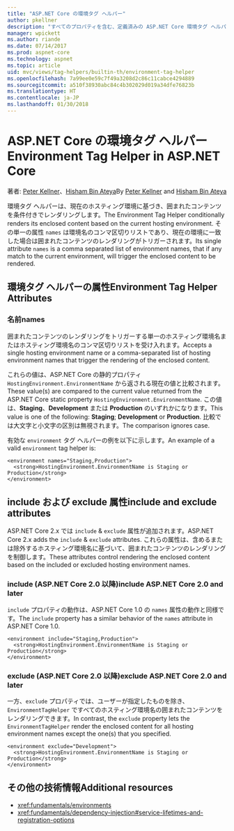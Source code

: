 ```yaml
---
title: "ASP.NET Core の環境タグ ヘルパー"
author: pkellner
description: "すべてのプロパティを含む、定義済みの ASP.NET Core 環境タグ ヘルパー"
manager: wpickett
ms.author: riande
ms.date: 07/14/2017
ms.prod: aspnet-core
ms.technology: aspnet
ms.topic: article
uid: mvc/views/tag-helpers/builtin-th/environment-tag-helper
ms.openlocfilehash: 7a99ee0e59c7f49a3208d2c86c11cabce4294889
ms.sourcegitcommit: a510f38930abc84c4b302029d019a34dfe76823b
ms.translationtype: HT
ms.contentlocale: ja-JP
ms.lasthandoff: 01/30/2018
---
```

# <a name="environment-tag-helper-in-aspnet-core"></a><span data-ttu-id="2714e-103">ASP.NET Core の環境タグ ヘルパー</span><span class="sxs-lookup"><span data-stu-id="2714e-103">Environment Tag Helper in ASP.NET Core</span></span>

<span data-ttu-id="2714e-104">著者: [Peter Kellner](http://peterkellner.net)、[Hisham Bin Ateya](https://twitter.com/hishambinateya)</span><span class="sxs-lookup"><span data-stu-id="2714e-104">By [Peter Kellner](http://peterkellner.net) and [Hisham Bin Ateya](https://twitter.com/hishambinateya)</span></span>

<span data-ttu-id="2714e-105">環境タグ ヘルパーは、現在のホスティング環境に基づき、囲まれたコンテンツを条件付きでレンダリングします。</span><span class="sxs-lookup"><span data-stu-id="2714e-105">The Environment Tag Helper conditionally renders its enclosed content based on the current hosting environment.</span></span> <span data-ttu-id="2714e-106">その単一の属性 `names` は環境名のコンマ区切りリストであり、現在の環境に一致した場合は囲まれたコンテンツのレンダリングがトリガーされます。</span><span class="sxs-lookup"><span data-stu-id="2714e-106">Its single attribute `names` is a comma separated list of environment names, that if any match to the current environment, will trigger the enclosed content to be rendered.</span></span>

## <a name="environment-tag-helper-attributes"></a><span data-ttu-id="2714e-107">環境タグ ヘルパーの属性</span><span class="sxs-lookup"><span data-stu-id="2714e-107">Environment Tag Helper Attributes</span></span>

### <a name="names"></a><span data-ttu-id="2714e-108">名前</span><span class="sxs-lookup"><span data-stu-id="2714e-108">names</span></span>

<span data-ttu-id="2714e-109">囲まれたコンテンツのレンダリングをトリガーする単一のホスティング環境名またはホスティング環境名のコンマ区切りリストを受け入れます。</span><span class="sxs-lookup"><span data-stu-id="2714e-109">Accepts a single hosting environment name or a comma-separated list of hosting environment names that trigger the rendering of the enclosed content.</span></span>

<span data-ttu-id="2714e-110">これらの値は、ASP.NET Core の静的プロパティ `HostingEnvironment.EnvironmentName` から返される現在の値と比較されます。</span><span class="sxs-lookup"><span data-stu-id="2714e-110">These value(s) are compared to the current value returned from the ASP.NET Core static property `HostingEnvironment.EnvironmentName`.</span></span>  <span data-ttu-id="2714e-111">この値は、**Staging**、**Development** または **Production** のいずれかになります。</span><span class="sxs-lookup"><span data-stu-id="2714e-111">This value is one of the following: **Staging**; **Development** or **Production**.</span></span> <span data-ttu-id="2714e-112">比較では大文字と小文字の区別は無視されます。</span><span class="sxs-lookup"><span data-stu-id="2714e-112">The comparison ignores case.</span></span>

<span data-ttu-id="2714e-113">有効な `environment` タグ ヘルパーの例を以下に示します。</span><span class="sxs-lookup"><span data-stu-id="2714e-113">An example of a valid `environment` tag helper is:</span></span>

```cshtml
<environment names="Staging,Production">
  <strong>HostingEnvironment.EnvironmentName is Staging or Production</strong>
</environment>
```

## <a name="include-and-exclude-attributes"></a><span data-ttu-id="2714e-114">include および exclude 属性</span><span class="sxs-lookup"><span data-stu-id="2714e-114">include and exclude attributes</span></span>

<span data-ttu-id="2714e-115">ASP.NET Core 2.x では `include` & `exclude` 属性が追加されます。</span><span class="sxs-lookup"><span data-stu-id="2714e-115">ASP.NET Core 2.x adds the `include` & `exclude` attributes.</span></span> <span data-ttu-id="2714e-116">これらの属性は、含めるまたは除外するホスティング環境名に基づいて、囲まれたコンテンツのレンダリングを制御します。</span><span class="sxs-lookup"><span data-stu-id="2714e-116">These attributes control rendering the enclosed content based on the included or excluded hosting environment names.</span></span>

### <a name="include-aspnet-core-20-and-later"></a><span data-ttu-id="2714e-117">include (ASP.NET Core 2.0 以降)</span><span class="sxs-lookup"><span data-stu-id="2714e-117">include ASP.NET Core 2.0 and later</span></span>

<span data-ttu-id="2714e-118">`include` プロパティの動作は、ASP.NET Core 1.0 の `names` 属性の動作と同様です。</span><span class="sxs-lookup"><span data-stu-id="2714e-118">The `include` property has a similar behavior of the `names` attribute in ASP.NET Core 1.0.</span></span>

```cshtml
<environment include="Staging,Production">
  <strong>HostingEnvironment.EnvironmentName is Staging or Production</strong>
</environment>
```

### <a name="exclude-aspnet-core-20-and-later"></a><span data-ttu-id="2714e-119">exclude (ASP.NET Core 2.0 以降)</span><span class="sxs-lookup"><span data-stu-id="2714e-119">exclude ASP.NET Core 2.0 and later</span></span>

<span data-ttu-id="2714e-120">一方、`exclude` プロパティでは、ユーザーが指定したものを除き、`EnvironmentTagHelper` ですべてのホスティング環境名の囲まれたコンテンツをレンダリングできます。</span><span class="sxs-lookup"><span data-stu-id="2714e-120">In contrast, the `exclude` property lets the `EnvironmentTagHelper` render the enclosed content for all hosting environment names except the one(s) that you specified.</span></span>

```cshtml
<environment exclude="Development">
  <strong>HostingEnvironment.EnvironmentName is Staging or Production</strong>
</environment>
```

## <a name="additional-resources"></a><span data-ttu-id="2714e-121">その他の技術情報</span><span class="sxs-lookup"><span data-stu-id="2714e-121">Additional resources</span></span>

* <xref:fundamentals/environments>
* <xref:fundamentals/dependency-injection#service-lifetimes-and-registration-options>
